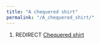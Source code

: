 ```yaml
---
title: "A chequered shirt"
permalink: "/A_chequered_shirt/"
---
```


1.  REDIRECT [Chequered shirt](Chequered_shirt "wikilink")